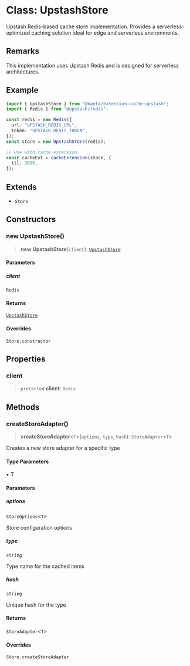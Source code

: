 # Class: UpstashStore

Upstash Redis-based cache store implementation.
Provides a serverless-optimized caching solution ideal for edge and serverless environments.

## Remarks

This implementation uses Upstash Redis and is designed for serverless architectures.

## Example

```typescript
import { UpstashStore } from "@baeta/extension-cache-upstash";
import { Redis } from "@upstash/redis";

const redis = new Redis({
  url: "UPSTASH_REDIS_URL",
  token: "UPSTASH_REDIS_TOKEN",
});
const store = new UpstashStore(redis);

// Use with cache extension
const cacheExt = cacheExtension(store, {
  ttl: 3600,
});
```

## Extends

- `Store`

## Constructors

### new UpstashStore()

> **new UpstashStore**(`client`): [`UpstashStore`](UpstashStore.md)

#### Parameters

##### client

`Redis`

#### Returns

[`UpstashStore`](UpstashStore.md)

#### Overrides

`Store.constructor`

## Properties

### client

> `protected` **client**: `Redis`

## Methods

### createStoreAdapter()

> **createStoreAdapter**\<`T`\>(`options`, `type`, `hash`): `StoreAdapter`\<`T`\>

Creates a new store adapter for a specific type

#### Type Parameters

• **T**

#### Parameters

##### options

`StoreOptions`\<`T`\>

Store configuration options

##### type

`string`

Type name for the cached items

##### hash

`string`

Unique hash for the type

#### Returns

`StoreAdapter`\<`T`\>

#### Overrides

`Store.createStoreAdapter`

